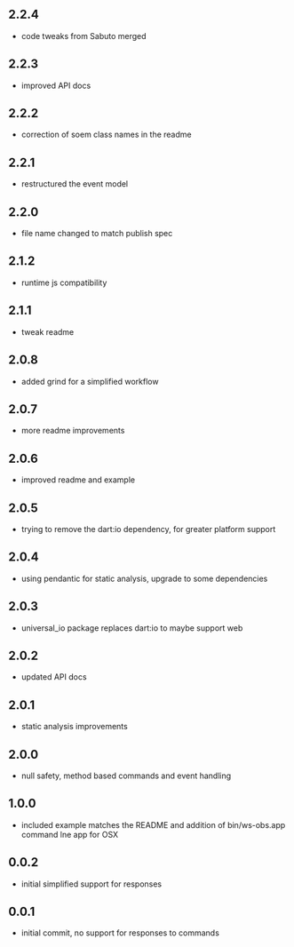 
## 2.2.4
* code tweaks from Sabuto merged

## 2.2.3
* improved API docs

## 2.2.2
* correction of soem class names in the readme

## 2.2.1
* restructured the event model

## 2.2.0
* file name changed to match publish spec

## 2.1.2
* runtime js compatibility

## 2.1.1
* tweak readme

## 2.0.8
* added grind for a simplified workflow

## 2.0.7
* more readme improvements

## 2.0.6
* improved readme and example

## 2.0.5
* trying to remove the dart:io dependency, for greater platform support

## 2.0.4
* using pendantic for static analysis, upgrade to some dependencies

## 2.0.3
* universal_io package replaces dart:io to maybe support web

## 2.0.2
* updated API docs

## 2.0.1
* static analysis improvements

## 2.0.0
* null safety, method based commands and event handling

## 1.0.0
* included example matches the README and addition of bin/ws-obs.app command lne app for OSX

## 0.0.2
* initial simplified support for responses

## 0.0.1
* initial commit, no support for responses to commands
